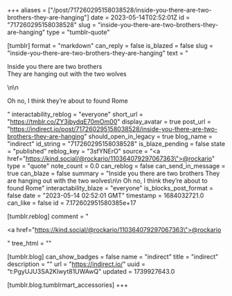 +++
aliases = ["/post/717260295158038528/inside-you-there-are-two-brothers-they-are-hanging"]
date = 2023-05-14T02:52:01Z
id = "717260295158038528"
slug = "inside-you-there-are-two-brothers-they-are-hanging"
type = "tumblr-quote"

[tumblr]
format = "markdown"
can_reply = false
is_blazed = false
slug = "inside-you-there-are-two-brothers-they-are-hanging"
text = "<p>Inside you there are two brothers<br/>They are hanging out with the two wolves</p>\n\n<p>Oh no, I think they&rsquo;re about to found Rome</p>"
interactability_reblog = "everyone"
short_url = "https://tmblr.co/ZY3jbydqE70mOm00"
display_avatar = true
post_url = "https://indirect.io/post/717260295158038528/inside-you-there-are-two-brothers-they-are-hanging"
should_open_in_legacy = true
blog_name = "indirect"
id_string = "717260295158038528"
is_blaze_pending = false
state = "published"
reblog_key = "3sfYNErO"
source = "<a href=\"https://kind.social/@rockario/110364079297067363\">@rockario</a>"
type = "quote"
note_count = 0.0
can_reblog = false
can_send_in_message = true
can_blaze = false
summary = "Inside you there are two brothers They are hanging out with the two wolves\n\n Oh no, I think they’re about to found Rome"
interactability_blaze = "everyone"
is_blocks_post_format = false
date = "2023-05-14 02:52:01 GMT"
timestamp = 1684032721.0
can_like = false
id = 7.172602951580385e+17

[tumblr.reblog]
comment = "<p><a href=\"https://kind.social/@rockario/110364079297067363\">@rockario</a></p>"
tree_html = ""

[tumblr.blog]
can_show_badges = false
name = "indirect"
title = "indirect"
description = ""
url = "https://indirect.io/"
uuid = "t:PgyUJU3SA2Klwyt81UWAwQ"
updated = 1739927643.0

[tumblr.blog.tumblrmart_accessories]
+++
